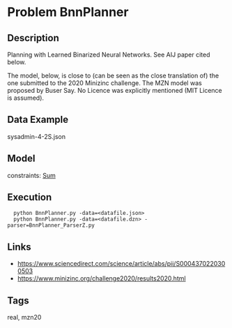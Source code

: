 # Problem BnnPlanner
## Description
Planning with Learned Binarized Neural Networks.
See AIJ paper cited below.

The model, below, is close to (can be seen as the close translation of) the one submitted to the 2020 Minizinc challenge.
The MZN model was proposed by Buser Say.
No Licence was explicitly mentioned (MIT Licence is assumed).

## Data Example
  sysadmin-4-2S.json

## Model
  constraints: [Sum](http://pycsp.org/documentation/constraints/Sum)

## Execution
```
  python BnnPlanner.py -data=<datafile.json>
  python BnnPlanner.py -data=<datafile.dzn> -parser=BnnPlanner_ParserZ.py
```

## Links
  - https://www.sciencedirect.com/science/article/abs/pii/S0004370220300503
  - https://www.minizinc.org/challenge2020/results2020.html

## Tags
  real, mzn20
